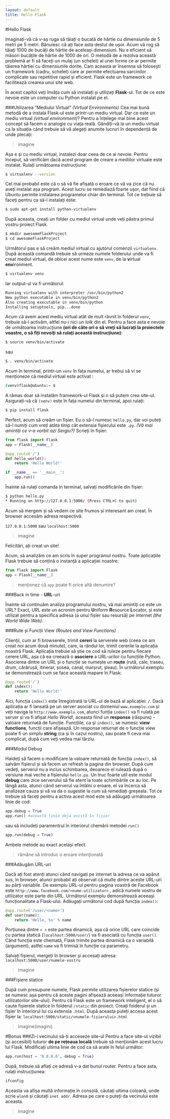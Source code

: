 ```yaml
---
layout: default
title: Hello Flask
---
```


#Hello Flask

Imaginați-vă că v-aș ruga să tăiați o bucată de hârtie cu dimensiunile de 5 metri pe 5 metri. Bănuiesc că ați face asta destul de ușor. Acum vă rog să tăiați 1000 de bucăți de hârtie de aceleași dimensiuni. Nu e eficient să măsori bucățile de hârtie de 1000 de ori. O metodă de a rezolva această problemă ar fi să faceți un mulaj (un schelet) al unei forme ce ar permite tăierea hârtiei cu dimensiunile dorite. Cam aceasta ar însemna să folosești un framework (cadru, schelet) care ar permite efectuarea sarcinilor complicate sau repetitive rapid și eficient. Flask este un framework ce facilitează crearea unui site web.

În acest capitol veți învăța cum să instalați și utilizați **Flask**-ul. Tot de ce este nevoie este un computer cu Python instalat pe el.

###Utilizarea ”Mediului Virtual” *(Virtual Environments)*
Cea mai bună metodă de a instala Flask-ul este printr-un mediu virtual. Dar ce este un mediu virtual *(virtual environment)*? Pentru a înțelege mai bine acest concept să facem o analogie cu viața reală. Gândiți-vă la un mediu virtual ca la situația când trebuie să vă alegeți anumite lucruri în dependență de unde plecați:

> imagine

Așa e și cu mediu virtual, instalezi doar ceea de ce ai nevoie.
Pentru început, să verificăm dacă acest program de creare a mediilor virtuale este instalat. Rulați următoarea instrucțiune:

```bash
$ virtualenv --version
```

Cel mai probabil este că o să vă fie afișată o eroare ce vă va zice că nu aveți instalat așa program. Acest lucru se remediază foarte ușor, dat fiind că Ubuntu permite instalarea programelor chiar din terminal. Tot ce trebuie să faceți pentru ca să-l instalați este:

```bash
$ sudo apt-get install python-virtualenv
```

După aceasta, creați un folder cu mediul virtual unde veți păstra primul vostru proiect Flask.

```bash
$ mkdir awesomeFlaskProject
$ cd awesomeFlaskProject
```

Următorul pas e să creăm mediul virtual cu ajutorul comenzii `virtualenv`. După această comandă trebuie să urmeze numele folderului unde va fi creat mediul virtual, de obicei acest nume este `venv`, de la **v**irtual **env**ironment.

```bash
$ virtualenv venv
```

Iar output-ul va fi următorul:

```bash
Running virtualenv with interpreter /usr/bin/python2
New python executable in venv/bin/python2
Also creating executable in venv/bin/python
Installing setuptools, pip...done
```


Acum că avem acest mediu virtual atât de mult râvnit în folderul `venv`, trebuie să-l activăm, altfel nu-i nici un *tolk* din el. Pentru a face asta e nevoie de următoarea instrucțiune **(ori de câte ori o să vreți să lucrați la proiectele voastre, o să fiți nevoiți să rulați această instrucțiune)**:

```bash
$ source venv/bin/activate
```
sau

```bash
$ . venv/bin/activate
```

Acum în terminal, printr-un `venv` în fața numelui, ar trebui să vi se menționeze că mediul virtual este activat :

```bash
(venv)flask@ubuntu:~ $
```

A rămas doar să instalăm framework-ul Flask și o să putem crea site-ul. Asigurați-vă că `(venv)` este în fața numelui din terminal, apoi rulați:

```bash
$ pip install flask
```

Perfect, acum să creăm un fișier. Eu o să-l numesc `hello.py`, dar voi puteți să-l numiți cum vreți atâta timp cât extensia fișierului este `.py`. *(Vă mai amintiți ce v-a vorbit azi Sergiu?)*
Scrieți în fișier:

```python
from flask import Flask
app = Flask(__name__)

@app.route('/')
def hello_world():
	return 'Hello World!'

if __name__ == '__main__':
	app.run()
```

Înainte să rulați comanda în terminal, salvați modificările din fișier:

```bash
$ python hello.py
* Running on http://127.0.0.1:5000/ (Press CTRL+C to quit)
```

Acum să mergem și să vedem ce site frumos și interesant am creat. În browser accesăm adresa respectivă:

`127.0.0.1:5000` sau `localhost:5000`

> imagine

Felicitări, ați creat un site!

Acum, să analizăm ce am scris în super programul nostru. 
Toate aplicațiile Flask trebuie să conțină o instanță a aplicației noastre:

```python
from flask import Flask
app = Flask(__name__)
```

>menționez că `app` poate fi orice altă denumire?

###Back in time - **URL**-uri

Înainte să continuăm analiza programului nostru, vă mai amintiți ce este un URL?
Exact, URL este un acronim pentru **U**niform **R**esource **L**ocator, și este utilizat pentru a specifica adresa (a unui fișier sau resursă) pe internet *(the World Wide Web)*.

###Rute și Funcții View *(Routes and View Functions)*

Clienții, cum ar fi browserele, trimit **cereri** la serverele web (ceea ce am creat noi acum două minute), care, la rândul lor, trimit cererile la aplicația noastră Flask.  Aplicația trebuie să știe ce cod să ruleze pentru fiecare cerere URL, așa că ea creează o **asociere** a URL-urilor cu funcțiile Python. Asocierea dintre un URL și o funcție se numește un **route** (rută, cale, traseu, drum, cărărușă, itinerar, șosea, canal, marșrut, șleau).
În următorul exemplu se demonstrează cum se face această mapare în Flask:

```python
@app.route('/')
def index():
	return 'Hello World!'
```

Aici, funcția `index()` este înregistrată la URL-ul de bază al aplicației: `/`. Dacă aplicația ar fi lansată pe un server asociat cu domeniul `www.exemplu.com` și veți naviga la `http://www.exemplu.com`, atunci funția `index()` va fi rulată pe server și va fi afișat *Hello World!*, aceasta fiind un **response** (răspuns) - valoare returnată de funcție.
Funcțiile, ca și `index()`, se numesc **view functions**, funcții care afișează. Un response returnat de o funcție view poate fi un simplu **string** (ca și în cazul nostru), sau poate fi ceva mai complicat, după cum veți vedea mai târziu.


###Modul Debug

Haideți să facem o modificare la valoare returnată de funcția `index()`, să salvăm fișierul și să facem un refresh la pagina din browser. 
După cum vedeți, serverul nu a inclus schimbarea, deoarece el rulează după o versiune mai veche a fișierului `hello.py`.
Un truc foarte util este modul **debug** care zice serverului să fie atent la toate schimbările ce au loc. Pe lângă asta, atunci când serverul va întâlni o eroare, el va încerca să analizeze cauza și vă va da o sugestie la cum să remediați greșeala. Tot ce trebuie să faceți pentru a activa acest mod este să adăugați următoarea linie de cod:

```python
app.debug = True
app.run() #această linie deja există în fișier
```

sau să includeți paramentrul în interiorul chemării metodei `run()`

```python
app.run(debug = True)
```

Ambele metode au exact același efect.

>rămâne să introduc o eroare intenționată

###Adăugăm URL-uri

Dacă ați fost atenți atunci când navigați pe internet la adresa ce va apărut sus, în browser, atunci probabil ați observat că multe dintre aceste URL-uri au părți variabile. De exemplu URL-ul pentru pagina voastră de Facebook este `http://www.facebook.com/<nume-utilizator>` , adică numele vostru de utilizator este parte din URL. Următorul exemplu demonstrează aceeași funcționalitate a Flask-ului. Adăugați următorul cod după funcția `index()`:

```python
@app.route('/user/<name>')
def user(name):
	return 'Hello, %s' % name
```

Porțiunea dintre `< >` este partea dinamică, așa că orice URL care coincide cu partea statică (`localhost:5000/user/`) va fi asociată cu funcția `user()`. Când funcția este chemată, Flask trimite partea dinamică ca o variabilă (argument), astfel `name` va fi trimisă în funcție ca parametru.

Salvați fișierul, mergeți în browser și accesați adresa: 
`localhost:5000/user/numele-vostru`

>imagine

###Fișiere statice

După cum presupune numele, Flask permite utilizarea fișierelor statice (și se numesc așa pentru că aceste pagini afișează aceeași informație tuturor utilizatorilor site-ului). Pentru că Flask este un framework inteligent, el o să caute fișierele statice în folderul `/static` din proiect. Creați folderul și un fișier în interiorul lui cu extensia `.html`. După aceasta puteți accesa acest fișier la: `localhost:5000/static/<numele-fișierului>.html`

>imagine(imagini)

#Bonus
###Zi-i vecinului să-ți acceseze site-ul
Pentru a face site-ul vizibil (și accesibil) tuturor **de pe rețeaua locală** 
trebuie să menționăm acest lucru lui Flask. Modificați ultima linie de cod ca să arate în felul următor:

```python
app.run(host = '0.0.0.0', debug = True)
```

După, trebuie să aflați ce adresă v-a dat bunul router. Pentru a face asta, rulați instrucțiunea:

```bash
ifconfig
```

Aceasta va afișa multă informație în consolă, căutați ultima coloană, unde scrie  `wlan0` și căutați `inet addr`. Adresa pe care o puteți da vecinului este aceasta.

>imagine

